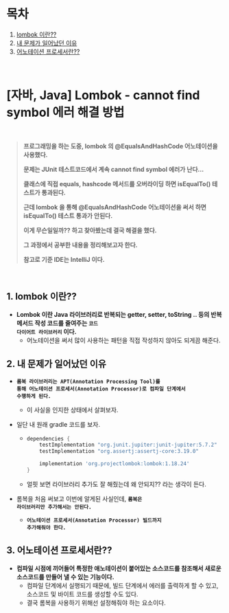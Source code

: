 # 목차

1. [lombok 이란??](#1-lombok-이란) <br/>
2. [내 문제가 일어났던 이유](#2-내-문제가-일어났던-이유) <br/>
3. [어노테이션 프로세서란??](#3-어노테이션-프로세서란) <br/>

<br/>

# [자바, Java]  Lombok - cannot find symbol 에러 해결 방법

<br/>

> **프로그래밍을 하는 도중, lombok 의 @EqualsAndHashCode 어노테이션을 사용했다.**
>
> **문제는 JUnit 테스트코드에서 계속 cannot find symbol 에러가 난다...**
>
> **클래스에 직접 equals, hashcode 메서드를 오버라이딩 하면 isEqualTo() 테스트가 통과된다.**
>
> **근데 lombok 을 통해 @EqualsAndHashCode 어노테이션을 써서 하면 isEqualTo() 테스트 통과가 안된다.**
>
> **이게 무슨일일까?? 하고 찾아봤는데 결국 해결을 했다.**
>
> **그 과정에서 공부한 내용을 정리해보고자 한다.**
>
> **참고로 기준 IDE는 IntelliJ 이다.**

<br/>

## 1. lombok 이란??

- **Lombok 이란 Java 라이브러리로 반복되는 getter, setter, toString .. 등의 반복 메서드 작성 코드를 줄여주는 <code><strong>코드 다이어트 라이브러리</strong></code> 이다.**
  - 어노테이션을 써서 많이 사용하는 패턴을 직접 작성하지 않아도 되게끔 해준다.



## 2. 내 문제가 일어났던 이유

- <code><strong>롬복 라이브러리는 APT(Annotation Processing Tool)를 통해 어노테이션 프로세서(Annotation Processor)로 컴파일 단계에서 수행하게 된다.</strong></code>

  - 이 사실을 인지한 상태에서 살펴보자.

- 일단 내 원래 gradle 코드를 보자.

  - ```groovy
    dependencies {
        testImplementation "org.junit.jupiter:junit-jupiter:5.7.2"
        testImplementation "org.assertj:assertj-core:3.19.0"
    
        implementation 'org.projectlombok:lombok:1.18.24'
    }
    ```

  - 얼핏 보면 라이브러리 추가도 잘 해줬는데 왜 안되지?? 라는 생각이 든다.

- 롬복을 처음 써보고 이번에 알게된 사실인데, <code><strong>롬복은 라이브러리만 추가해서는 안된다.</strong></code>

  - <code><strong>어노테이션 프로세서(Annotation Processor) 빌드까지 추가해줘야 한다.</strong></code>

    

## 3. 어노테이션 프로세서란??

- **컴파일 시점에 끼어들어 특정한 애노테이션이 붙어있는 소스코드를 참조해서 새로운 소스코드를 만들어 낼 수 있는 기능이다.**
  - 컴파일 단계에서 실행되기 때문에, 빌드 단계에서 에러를 출력하게 할 수 있고, 소스코드 및 바이트 코드를 생성할 수도 있다.
  - 결국 롬복을 사용하기 위해선 설정해줘야 하는 요소이다.